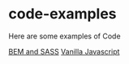 # code-examples

Here are some examples of Code

[BEM and SASS](sass-example.scss)
[Vanilla Javascript](javascript-example.js)